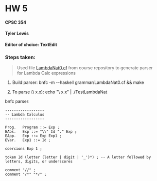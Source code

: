 # HW 5
#### CPSC 354
#### Tyler Lewis
#### Editor of choice: TextEdit

### Steps taken:

> Used file [LambdaNat0.cf](https://github.com/alexhkurz/programming-languages-2022/blob/main/src/LambdaNat0/grammar/LambdaNat0.cf) from course repository to generate parser for Lambda Calc expressions

1. Build parser: bnfc -m --haskell grammar/LambdaNat0.cf && make

2. To parse (\ x.x): echo "\ x.x" | ./TestLambdaNat




bnfc parser:

```
------------------
-- Lambda Calculus
------------------

Prog.   Program ::= Exp ;
EAbs.   Exp ::= "\\" Id "." Exp ;  
EApp.   Exp ::= Exp Exp1 ; 
EVar.   Exp1 ::= Id ;

coercions Exp 1 ;

token Id (letter (letter | digit | '_')*) ; -- A letter followed by letters, digits, or underscores

comment "//" ; 
comment "/*" "*/" ;
```
